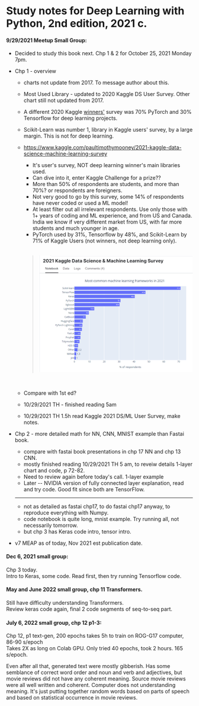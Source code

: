 # Study notes for Deep Learning with Python, 2nd edition, 2021 c.  

#### 9/29/2021 Meetup Small Group:  

 * Decided to study this book next.  Chp 1 & 2 for October 25, 2021 Monday 7pm.  
 * Chp 1 - overview
   - charts not update from 2017.  To message author about this.  
   - Most Used Library - updated to 2020 Kaggle DS User Survey. Other chart still not updated from 2017. 

   - A different 2020 Kaggle <u>winners'</u> survey was 70% PyTorch and 30% Tensorflow for deep learning projects.  

   - Scikit-Learn was number 1, library in Kaggle users' survey, by a large margin. This is not for deep learning.

   - https://www.kaggle.com/paultimothymooney/2021-kaggle-data-science-machine-learning-survey  
      - It's user's survey, NOT deep learning winner's main libraries used.  
      - Can dive into it, enter Kaggle Challenge for a prize?? 
      - More than 50% of respondents are students, and more than 70%? or respondents are foreigners.  
      - Not very good to go by this survey, some 14% of respondents have never coded or used a ML model!  
      - At least filter out all irrelevant respondents. Use only those with 1+ years of coding and ML experience, and from US and Canada.  India we know if very different market from US, with far more students and much younger in age.  
      - PyTorch used by 31%, Tensorflow by 48%, and Scikit-Learn by 71% of Kaggle Users (not winners, not deep learning only).    
        <br />
     >  <img src="./images/2021-Kaggle-DSML-Survey.png" alt="Kaggle 2021 DS/ML User Survey" width="700px" />
     <br />
   - Compare with 1st ed? 
   - 10/29/2021 TH - finished reading 5am 
   - 10/29/2021 TH 1.5h read Kaggle 2021 DS/ML User Survey, make notes. 


 * Chp 2 - more detailed math for NN, CNN, MNIST example than Fastai book.  
   - compare with fastai book presentations in chp 17 NN and chp 13 CNN.  
   - mostly finished reading 10/29/2021 TH 5 am, to reveiw details 1-layer chart and code, p 72-82.  
   - Need to review again before today's call.  1-layer example  
   - Later -- NVIDIA version of fully connected layer explanation, read and try code.  Good fit since both are TensorFlow.  
   - ---  
   - not as detailed as fastai chp17, to do fastai chp17 anyway, to reproduce everything with Numpy.  
   - code notebook is quite long, mnist example. Try running all, not necessarily tomorrow.    
   - but chp 3 has Keras code intro, tensor intro.  
 * v7 MEAP as of today, Nov 2021 est publication date.  

#### Dec 6, 2021 small group:  
Chp 3 today.  
Intro to Keras, some code.  Read first, then try running Tensorflow code.  

#### May and June 2022 small group, chp 11 Transformers.  

Still have difficulty understanding Transformers.  
Review keras code again, final 2 code segments of seq-to-seq part.


#### July 6, 2022 small group, chp 12 p1-3:  

Chp 12, p1 text-gen, 200 epochs takes 5h to train on ROG-G17 computer,  
86-90 s/epoch  
Takes 2X as long on Colab GPU. Only tried 40 epochs, took 2 hours. 
165 s/epoch.  

Even after all that, generated text were mostly gibberish.  Has some semblance of correct word order and noun and verb and adjectives, but movie reviews did not have any coherent meaning.  Source movie reviews were all well written and coherent. Computer does not understanding meaning. It's just putting together random words based on parts of speech and based on statistical occurrence in movie reviews.  


